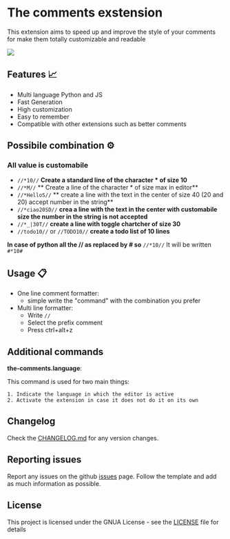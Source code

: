 # The comments exstension

This extension aims to speed up and improve the style of your comments for make them totally customizable and readable

[![](http://markdown-videos-api.jorgenkh.no/youtube/vpV8ooHC6MI)](https://youtu.be/vpV8ooHC6MI)

## Features 📈

 - Multi language Python and JS
 - Fast Generation
 - High customization 
 - Easy to remember
 - Compatible with other extensions such as better comments

## Possibile combination ⚙️    
### **All value is customabile**

- `//*10//`   **Create a standard line of the character * of size 10**
- `//*M//` ** Create a line of the character * of size max in editor**
- `//*HelloS//` ** create a line with the text in the center of size 40 (20 and 20) accept number in the string**
- `//*ciao20SD//`  **crea a line with the text in the center with customabile size the number in the string is not accepted**
- `//*_|30T//`  **create a line with toggle chartcher of size 30**
- `//todo10//`  or `//TODO10//`  **create a todo list of 10 lines**

**In case of python all the // as replaced by # so** `//*10//` It will be written `#*10# `

## Usage 📋

 - One line comment formatter:
    *  simple write the "command" with the combination you prefer
 - Multi line formatter: 
    * Write `//` 
    * Select the prefix comment 
    * Press ctrl+alt+z

## Additional commands 

**the-comments.language**:

This command is used for two main things:

    1. Indicate the language in which the editor is active
    2. Activate the extension in case it does not do it on its own

## Changelog

Check the [CHANGELOG.md](https://github.com/Retr0100/the-comments/blob/main/CHANGELOG.md) for any version changes.


## Reporting issues

Report any issues on the github  [issues](https://github.com/Retr0100/the-comments/) page. Follow the template and add as much information as possible.


## License
This project is licensed under the GNUA License - see the [LICENSE](https://github.com/Retr0100/the-comments/blob/main/LICENSE
) file for details



